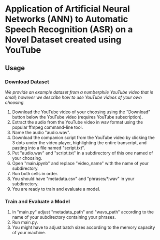 # Application of Artificial Neural Networks (ANN) to Automatic Speech Recognition (ASR) on a Novel Dataset created using YouTube
## Usage
### Download Dataset
*We provide an example dataset from a numberphile YouTube video that is small; however we describe how to use YouTube videos of your own choosing.*
1. Download the YouTube video of your choosing using the "Download" button below the YouTube video (requires YouTube subscription).
2. Extract the audio from the YouTube video in wav format using the popular ffmpeg command-line tool.
3. Name the audio "audio.wav".
4. Download the companion script from the YouTube video by clicking the 3 dots under the video player, highlighting the entire transcript, and pasting into a file named "script.txt".
5. Put "audio.wav" and "script.txt" in a subdirectory of this one named of your choosing.
6. Open "main.ipynb" and replace "video_name" with the name of your subdirectory.
7. Run both cells in order.
8. You should have "metadata.csv" and "phrases/*.wav" in your subdirectory.
9. You are ready to train and evaluate a model.
### Train and Evaluate a Model
1. In "main.py" adjust "metadata_path" and "wavs_path" according to the name of your subdirectory containing your phrases.
2. Run main.py.
3. You might have to adjust batch sizes according to the memory capacity of your machine.